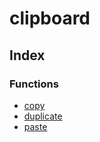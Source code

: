 # clipboard

## Index

### Functions

- [copy](functions/copy.md)
- [duplicate](functions/duplicate.md)
- [paste](functions/paste.md)

